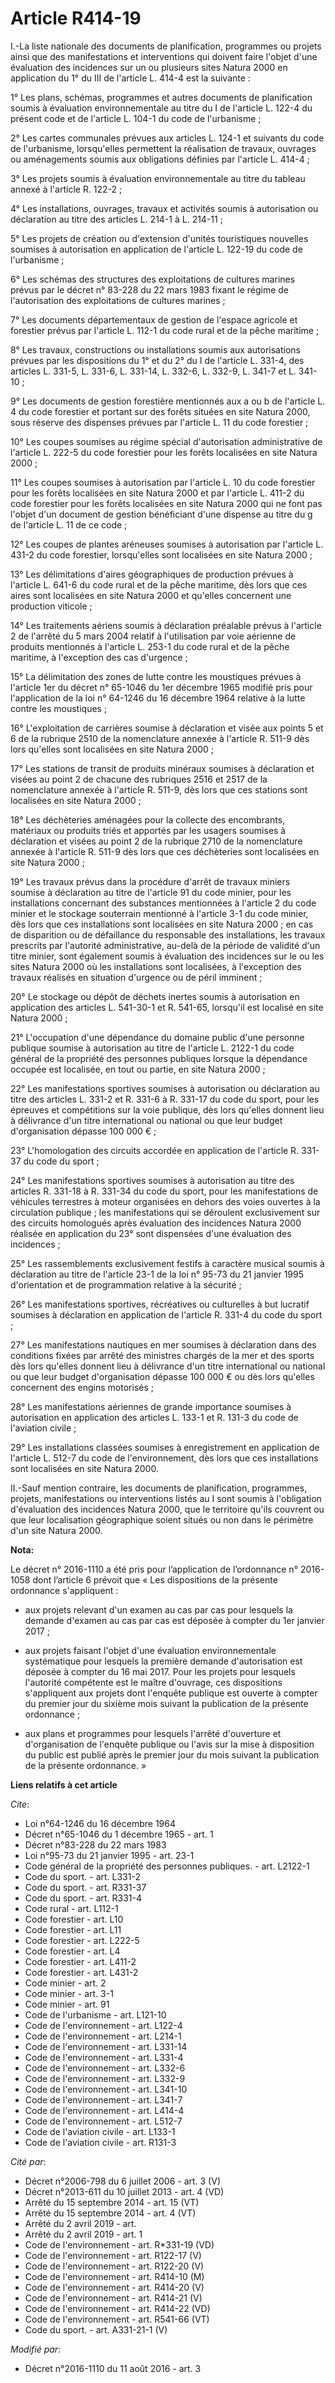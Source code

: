 # Article R414-19

I.-La liste nationale des documents de planification, programmes ou projets ainsi que des manifestations et interventions qui
doivent faire l'objet d'une évaluation des incidences sur un ou plusieurs sites Natura 2000 en application du 1° du III de
l'article L. 414-4 est la suivante : 

1° Les plans, schémas, programmes et autres documents de planification soumis à évaluation environnementale au titre du I de
l'article L. 122-4 du présent code et de l'article L. 104-1 du code de l'urbanisme ; 

2° Les cartes communales prévues aux articles L. 124-1 et suivants du code de l'urbanisme, lorsqu'elles permettent la
réalisation de travaux, ouvrages ou aménagements soumis aux obligations définies par l'article L. 414-4 ; 

3° Les projets soumis à évaluation environnementale au titre du tableau annexé à l'article R. 122-2 ; 

4° Les installations, ouvrages, travaux et activités soumis à autorisation ou déclaration au titre des articles L. 214-1 à L.
214-11 ; 

5° Les projets de création ou d'extension d'unités touristiques nouvelles soumises à autorisation en application de l'article
L. 122-19 du code de l'urbanisme ; 

6° Les schémas des structures des exploitations de cultures marines prévus par le décret n° 83-228 du 22 mars 1983 fixant le
régime de l'autorisation des exploitations de cultures marines ; 

7° Les documents départementaux de gestion de l'espace agricole et forestier prévus par l'article L. 112-1 du code rural et
de la pêche maritime ; 

8° Les travaux, constructions ou installations soumis aux autorisations prévues par les dispositions du 1° et du 2° du I de
l'article L. 331-4, des articles L. 331-5, L. 331-6, L. 331-14, L. 332-6, L. 332-9, L. 341-7 et L. 341-10 ; 

9° Les documents de gestion forestière mentionnés aux a ou b de l'article L. 4 du code forestier et portant sur des forêts
situées en site Natura 2000, sous réserve des dispenses prévues par l'article L. 11 du code forestier ; 

10° Les coupes soumises au régime spécial d'autorisation administrative de l'article L. 222-5 du code forestier pour les
forêts localisées en site Natura 2000 ; 

11° Les coupes soumises à autorisation par l'article L. 10 du code forestier pour les forêts localisées en site Natura 2000
et par l'article L. 411-2 du code forestier pour les forêts localisées en site Natura 2000 qui ne font pas l'objet d'un
document de gestion bénéficiant d'une dispense au titre du g de l'article L. 11 de ce code ; 

12° Les coupes de plantes aréneuses soumises à autorisation par l'article L. 431-2 du code forestier, lorsqu'elles sont
localisées en site Natura 2000 ; 

13° Les délimitations d'aires géographiques de production prévues à l'article L. 641-6 du code rural et de la pêche maritime,
dès lors que ces aires sont localisées en site Natura 2000 et qu'elles concernent une production viticole ; 

14° Les traitements aériens soumis à déclaration préalable prévus à l'article 2 de l'arrêté du 5 mars 2004 relatif à
l'utilisation par voie aérienne de produits mentionnés à l'article L. 253-1 du code rural et de la pêche maritime, à
l'exception des cas d'urgence ; 

15° La délimitation des zones de lutte contre les moustiques prévues à l'article 1er du décret n° 65-1046 du 1er décembre
1965 modifié pris pour l'application de la loi n° 64-1246 du 16 décembre 1964 relative à la lutte contre les moustiques ; 

16° L'exploitation de carrières soumise à déclaration et visée aux points 5 et 6 de la rubrique 2510 de la nomenclature
annexée à l'article R. 511-9 dès lors qu'elles sont localisées en site Natura 2000 ; 

17° Les stations de transit de produits minéraux soumises à déclaration et visées au point 2 de chacune des rubriques 2516 et
2517 de la nomenclature annexée à l'article R. 511-9, dès lors que ces stations sont localisées en site Natura 2000 ; 

18° Les déchèteries aménagées pour la collecte des encombrants, matériaux ou produits triés et apportés par les usagers
soumises à déclaration et visées au point 2 de la rubrique 2710 de la nomenclature annexée à l'article R. 511-9 dès lors que
ces déchèteries sont localisées en site Natura 2000 ; 

19° Les travaux prévus dans la procédure d'arrêt de travaux miniers soumise à déclaration au titre de l'article 91 du code
minier, pour les installations concernant des substances mentionnées à l'article 2 du code minier et le stockage souterrain
mentionné à l'article 3-1 du code minier, dès lors que ces installations sont localisées en site Natura 2000 ; en cas de
disparition ou de défaillance du responsable des installations, les travaux prescrits par l'autorité administrative, au-delà
de la période de validité d'un titre minier, sont également soumis à évaluation des incidences sur le ou les sites Natura
2000 où les installations sont localisées, à l'exception des travaux réalisés en situation d'urgence ou de péril imminent ; 

20° Le stockage ou dépôt de déchets inertes soumis à autorisation en application des articles L. 541-30-1 et R. 541-65,
lorsqu'il est localisé en site Natura 2000 ; 

21° L'occupation d'une dépendance du domaine public d'une personne publique soumise à autorisation au titre de l'article L.
2122-1 du code général de la propriété des personnes publiques lorsque la dépendance occupée est localisée, en tout ou
partie, en site Natura 2000 ; 

22° Les manifestations sportives soumises à autorisation ou déclaration au titre des articles L. 331-2 et R. 331-6 à R.
331-17 du code du sport, pour les épreuves et compétitions sur la voie publique, dès lors qu'elles donnent lieu à délivrance
d'un titre international ou national ou que leur budget d'organisation dépasse 100 000 € ; 

23° L'homologation des circuits accordée en application de l'article R. 331-37 du code du sport ; 

24° Les manifestations sportives soumises à autorisation au titre des articles R. 331-18 à R. 331-34 du code du sport, pour
les manifestations de véhicules terrestres à moteur organisées en dehors des voies ouvertes à la circulation publique ; les
manifestations qui se déroulent exclusivement sur des circuits homologués après évaluation des incidences Natura 2000
réalisée en application du 23° sont dispensées d'une évaluation des incidences ; 

25° Les rassemblements exclusivement festifs à caractère musical soumis à déclaration au titre de l'article 23-1 de la loi n°
95-73 du 21 janvier 1995 d'orientation et de programmation relative à la sécurité ; 

26° Les manifestations sportives, récréatives ou culturelles à but lucratif soumises à déclaration en application de
l'article R. 331-4 du code du sport ; 

27° Les manifestations nautiques en mer soumises à déclaration dans des conditions fixées par arrêté des ministres chargés de
la mer et des sports dès lors qu'elles donnent lieu à délivrance d'un titre international ou national ou que leur budget
d'organisation dépasse 100 000 € ou dès lors qu'elles concernent des engins motorisés ; 

28° Les manifestations aériennes de grande importance soumises à autorisation en application des articles L. 133-1 et R.
131-3 du code de l'aviation civile ; 

29° Les installations classées soumises à enregistrement en application de l'article L. 512-7 du code de l'environnement, dès
lors que ces installations sont localisées en site Natura 2000. 

II.-Sauf mention contraire, les documents de planification, programmes, projets, manifestations ou interventions listés au I
sont soumis à l'obligation d'évaluation des incidences Natura 2000, que le territoire qu'ils couvrent ou que leur
localisation géographique soient situés ou non dans le périmètre d'un site Natura 2000.

**Nota:**

Le décret n° 2016-1110 a été pris pour l’application de l’ordonnance n° 2016-1058 dont l’article 6 prévoit que « Les
dispositions de la présente ordonnance s'appliquent : 

- aux projets relevant d'un examen au cas par cas pour lesquels la demande d'examen au cas par cas est déposée à compter du
1er janvier 2017 ; 

- aux projets faisant l'objet d'une évaluation environnementale systématique pour lesquels la première demande d'autorisation
est déposée à compter du 16 mai 2017. Pour les projets pour lesquels l'autorité compétente est le maître d'ouvrage, ces
dispositions s'appliquent aux projets dont l'enquête publique est ouverte à compter du premier jour du sixième mois suivant
la publication de la présente ordonnance ; 

- aux plans et programmes pour lesquels l'arrêté d'ouverture et d'organisation de l'enquête publique ou l'avis sur la mise à
disposition du public est publié après le premier jour du mois suivant la publication de la présente ordonnance. »

**Liens relatifs à cet article**

_Cite_:

  - Loi n°64-1246 du 16 décembre 1964
  - Décret n°65-1046 du 1 décembre 1965 - art. 1
  - Décret n°83-228 du 22 mars 1983
  - Loi n°95-73 du 21 janvier 1995 - art. 23-1
  - Code général de la propriété des personnes publiques. - art. L2122-1
  - Code du sport. - art. L331-2
  - Code du sport. - art. R331-37
  - Code du sport. - art. R331-4
  - Code rural - art. L112-1
  - Code forestier - art. L10
  - Code forestier - art. L11
  - Code forestier - art. L222-5
  - Code forestier - art. L4
  - Code forestier - art. L411-2
  - Code forestier - art. L431-2
  - Code minier - art. 2
  - Code minier - art. 3-1
  - Code minier - art. 91
  - Code de l'urbanisme - art. L121-10
  - Code de l'environnement - art. L122-4
  - Code de l'environnement - art. L214-1
  - Code de l'environnement - art. L331-14
  - Code de l'environnement - art. L331-4
  - Code de l'environnement - art. L332-6
  - Code de l'environnement - art. L332-9
  - Code de l'environnement - art. L341-10
  - Code de l'environnement - art. L341-7
  - Code de l'environnement - art. L414-4
  - Code de l'environnement - art. L512-7
  - Code de l'aviation civile - art. L133-1
  - Code de l'aviation civile - art. R131-3

_Cité par_:

  - Décret n°2006-798 du 6 juillet 2006 - art. 3 (V)
  - Décret n°2013-611 du 10 juillet 2013 - art. 4 (VD)
  - Arrêté du 15 septembre 2014 - art. 15 (VT)
  - Arrêté du 15 septembre 2014 - art. 4 (VT)
  - Arrêté du 2 avril 2019 - art.
  - Arrêté du 2 avril 2019 - art. 1
  - Code de l'environnement - art. R*331-19 (VD)
  - Code de l'environnement - art. R122-17 (V)
  - Code de l'environnement - art. R122-20 (V)
  - Code de l'environnement - art. R414-10 (M)
  - Code de l'environnement - art. R414-20 (V)
  - Code de l'environnement - art. R414-21 (V)
  - Code de l'environnement - art. R414-22 (VD)
  - Code de l'environnement - art. R541-66 (VT)
  - Code du sport. - art. A331-21-1 (V)

_Modifié par_:

  - Décret n°2016-1110 du 11 août 2016 - art. 3

